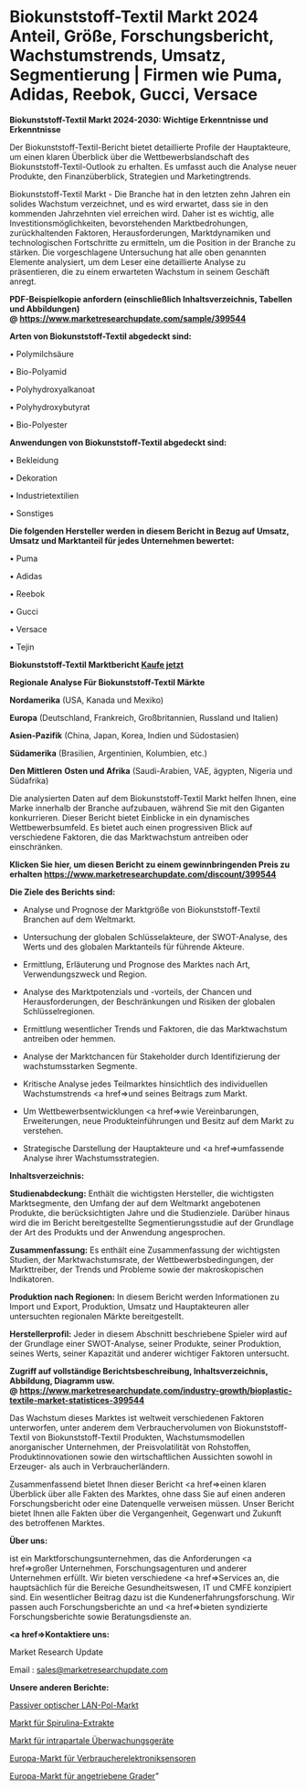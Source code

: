 # Biokunststoff-Textil Markt 2024 Anteil, Größe, Forschungsbericht, Wachstumstrends, Umsatz, Segmentierung | Firmen wie Puma, Adidas, Reebok, Gucci, Versace

<strong>Biokunststoff-Textil Markt 2024-2030: Wichtige Erkenntnisse und Erkenntnisse</strong>

Der Biokunststoff-Textil-Bericht bietet detaillierte Profile der Hauptakteure, um einen klaren Überblick über die Wettbewerbslandschaft des Biokunststoff-Textil-Outlook zu erhalten. Es umfasst auch die Analyse neuer Produkte, den Finanzüberblick, Strategien und Marketingtrends.

Biokunststoff-Textil Markt - Die Branche hat in den letzten zehn Jahren ein solides Wachstum verzeichnet, und es wird erwartet, dass sie in den kommenden Jahrzehnten viel erreichen wird. Daher ist es wichtig, alle Investitionsmöglichkeiten, bevorstehenden Marktbedrohungen, zurückhaltenden Faktoren, Herausforderungen, Marktdynamiken und technologischen Fortschritte zu ermitteln, um die Position in der Branche zu stärken. Die vorgeschlagene Untersuchung hat alle oben genannten Elemente analysiert, um dem Leser eine detaillierte Analyse zu präsentieren, die zu einem erwarteten Wachstum in seinem Geschäft anregt.

<strong><b>PDF-Beispielkopie anfordern (einschließlich Inhaltsverzeichnis, Tabellen und Abbildungen) @ </b></strong><strong><a href=https://www.marketresearchupdate.com/sample/399544><strong>https://www.marketresearchupdate.com/sample/399544</u></a></strong></strong>

<strong>Arten von Biokunststoff-Textil abgedeckt sind:</strong>

• Polymilchsäure

• Bio-Polyamid

• Polyhydroxyalkanoat

• Polyhydroxybutyrat

• Bio-Polyester

<strong>Anwendungen von Biokunststoff-Textil abgedeckt sind:</strong>

• Bekleidung

• Dekoration

• Industrietextilien

• Sonstiges

<strong>Die folgenden Hersteller werden in diesem Bericht in Bezug auf Umsatz, Umsatz und Marktanteil für jedes Unternehmen bewertet:</strong>

• Puma

• Adidas

• Reebok

• Gucci

• Versace

• Tejin

<strong>Biokunststoff-Textil Marktbericht <a href=https://www.marketresearchupdate.com/buynow/399544>Kaufe jetzt</a></strong>

<strong>Regionale Analyse Für Biokunststoff-Textil Märkte</strong>

<strong>Nordamerika</strong> (USA, Kanada und Mexiko)

<strong>Europa</strong> (Deutschland, Frankreich, Großbritannien, Russland und Italien)

<strong>Asien-Pazifik</strong> (China, Japan, Korea, Indien und Südostasien)

<strong>Südamerika</strong> (Brasilien, Argentinien, Kolumbien, etc.)

<strong>Den Mittleren</strong> <strong>Osten und Afrika</strong> (Saudi-Arabien, VAE, ägypten, Nigeria und Südafrika)

Die analysierten Daten auf dem Biokunststoff-Textil Markt helfen Ihnen, eine Marke innerhalb der Branche aufzubauen, während Sie mit den Giganten konkurrieren. Dieser Bericht bietet Einblicke in ein dynamisches Wettbewerbsumfeld. Es bietet auch einen progressiven Blick auf verschiedene Faktoren, die das Marktwachstum antreiben oder einschränken.

<strong>Klicken Sie hier, um diesen Bericht zu einem gewinnbringenden Preis zu erhalten
</strong><strong><a href=https://www.marketresearchupdate.com/discount/399544>https://www.marketresearchupdate.com/discount/399544</b></u></strong></a>

<strong>Die Ziele des Berichts sind:</strong>

- Analyse und Prognose der Marktgröße von Biokunststoff-Textil Branchen auf dem Weltmarkt.

- Untersuchung der globalen Schlüsselakteure, der SWOT-Analyse, des Werts und des globalen Marktanteils für führende Akteure.

- Ermittlung, Erläuterung und Prognose des Marktes nach Art, Verwendungszweck und Region.

- Analyse des Marktpotenzials und -vorteils, der Chancen und Herausforderungen, der Beschränkungen und Risiken der globalen Schlüsselregionen.

- Ermittlung wesentlicher Trends und Faktoren, die das Marktwachstum antreiben oder hemmen.

- Analyse der Marktchancen für Stakeholder durch Identifizierung der wachstumsstarken Segmente.

- Kritische Analyse jedes Teilmarktes hinsichtlich des individuellen Wachstumstrends <a href=>und</a> seines Beitrags zum Markt.

- Um Wettbewerbsentwicklungen <a href=>wie</a> Vereinbarungen, Erweiterungen, neue Produkteinführungen und Besitz auf dem Markt zu verstehen.

- Strategische Darstellung der Hauptakteure und <a href=>umfas</a>sende Analyse ihrer Wachstumsstrategien.

<strong>Inhaltsverzeichnis:</strong>

<strong>Studienabdeckung:</strong> Enthält die wichtigsten Hersteller, die wichtigsten Marktsegmente, den Umfang der auf dem Weltmarkt angebotenen Produkte, die berücksichtigten Jahre und die Studienziele. Darüber hinaus wird die im Bericht bereitgestellte Segmentierungsstudie auf der Grundlage der Art des Produkts und der Anwendung angesprochen.

<strong>Zusammenfassung:</strong> Es enthält eine Zusammenfassung der wichtigsten Studien, der Marktwachstumsrate, der Wettbewerbsbedingungen, der Markttreiber, der Trends und Probleme sowie der makroskopischen Indikatoren.

<strong>Produktion nach Regionen:</strong> In diesem Bericht werden Informationen zu Import und Export, Produktion, Umsatz und Hauptakteuren aller untersuchten regionalen Märkte bereitgestellt.

<strong>Herstellerprofil:</strong> Jeder in diesem Abschnitt beschriebene Spieler wird auf der Grundlage einer SWOT-Analyse, seiner Produkte, seiner Produktion, seines Werts, seiner Kapazität und anderer wichtiger Faktoren untersucht.

<strong><b>Zugriff auf vollständige Berichtsbeschreibung, Inhaltsverzeichnis, Abbildung, Diagramm usw. @ </b></strong><strong><a href=https://www.marketresearchupdate.com/industry-growth/bioplastic-textile-market-statistices-399544>https://www.marketresearchupdate.com/industry-growth/bioplastic-textile-market-statistices-399544</a></strong>

Das Wachstum dieses Marktes ist weltweit verschiedenen Faktoren unterworfen, unter anderem dem Verbrauchervolumen von Biokunststoff-Textil von Biokunststoff-Textil Produkten, Wachstumsmodellen anorganischer Unternehmen, der Preisvolatilität von Rohstoffen, Produktinnovationen sowie den wirtschaftlichen Aussichten sowohl in Erzeuger- als auch in Verbraucherländern.

Zusammenfassend bietet Ihnen dieser Bericht <a href=>einen</a> klaren Überblick über alle Fakten des Marktes, ohne dass Sie auf einen anderen Forschungsbericht oder eine Datenquelle verweisen müssen. Unser Bericht bietet Ihnen alle Fakten über die Vergangenheit, Gegenwart und Zukunft des betroffenen Marktes.

<strong>Über uns:</strong>

 ist ein Marktforschungsunternehmen, das die Anforderungen <a href=>großer</a> Unternehmen, Forschungsagenturen und anderer Unternehmen erfüllt. Wir bieten verschiedene <a href=>Services</a> an, die hauptsächlich für die Bereiche Gesundheitswesen, IT und CMFE konzipiert sind. Ein wesentlicher Beitrag dazu ist die Kundenerfahrungsforschung. Wir passen auch Forschungsberichte an und <a href=>bieten</a> syndizierte Forschungsberichte sowie Beratungsdienste an.

<strong><a href=>Kontaktiere uns:</a></strong>

Market Research Update

Email : sales@marketresearchupdate.com

<strong>Unsere anderen Berichte:</strong>

<a href=https://www.linkedin.com/pulse/passive-optical-lan-pol-market-2023-size-growth-trends>Passiver optischer LAN-Pol-Markt</a>

<a href=https://www.linkedin.com/pulse/spirulina-extract-market-witness-huge>Markt für Spirulina-Extrakte</a>

<a href=https://www.linkedin.com/pulse/intrapartum-monitoring-devices-market-size-2f>Markt für intrapartale Überwachungsgeräte</a>

<a href=https://www.linkedin.com/pulse/europe-consumer-electronic-sensors-market-size-2023-top>Europa-Markt für Verbraucherelektroniksensoren</a>

<a href=https://www.linkedin.com/pulse/europe-propelled-grader-market-2030-industry>Europa-Markt für angetriebene Grader</a>"
